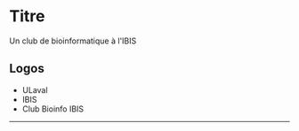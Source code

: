 # Titre

Un club de bioinformatique à l'IBIS

## Logos
- ULaval
- IBIS
- Club Bioinfo IBIS

---

# 
